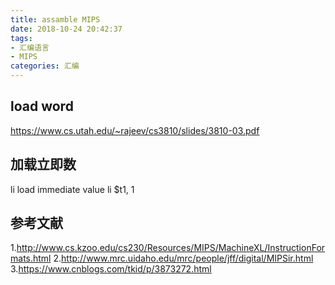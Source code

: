 ```yaml
---
title: assamble MIPS
date: 2018-10-24 20:42:37
tags:
- 汇编语言
- MIPS
categories: 汇编
---
```


## load word
https://www.cs.utah.edu/~rajeev/cs3810/slides/3810-03.pdf

## 加载立即数
li load immediate value
li $t1, 1

## 参考文献
1.http://www.cs.kzoo.edu/cs230/Resources/MIPS/MachineXL/InstructionFormats.html
2.http://www.mrc.uidaho.edu/mrc/people/jff/digital/MIPSir.html
3.https://www.cnblogs.com/tkid/p/3873272.html
